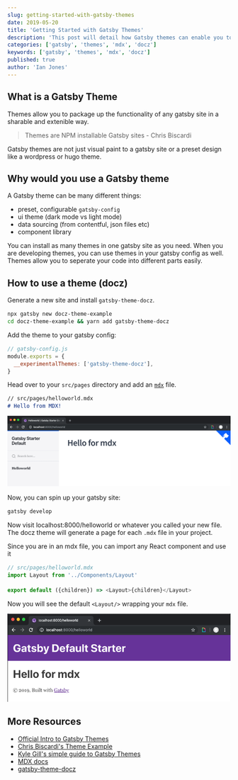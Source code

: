```yaml
---
slug: getting-started-with-gatsby-themes
date: 2019-05-20
title: 'Getting Started with Gatsby Themes'
description: 'This post will detail how Gatsby themes can enable you to build your blog, documentation site, or ecommerse site faster.'
categories: ['gatsby', 'themes', 'mdx', 'docz']
keywords: ['gatsby', 'themes', 'mdx', 'docz']
published: true
author: 'Ian Jones'
---
```


## What is a Gatsby Theme

Themes allow you to package up the functionality of any gatsby site in a sharable and extenible way.

> Themes are NPM installable Gatsby sites - Chris Biscardi

Gatsby themes are not just visual paint to a gatsby site or a preset design like a wordpress or hugo theme.

## Why would you use a Gatsby theme

A Gatsby theme can be many different things:

- preset, configurable `gatsby-config`
- ui theme (dark mode vs light mode)
- data sourcing (from contentful, json files etc)
- component library

You can install as many themes in one gatsby site as you need. When you are developing themes, you can use themes in your gatsby config as well. Themes allow you to seperate your code into different parts easily.

## How to use a theme (docz)

Generate a new site and install `gatsby-theme-docz`.

```bash
npx gatsby new docz-theme-example
cd docz-theme-example && yarn add gatsby-theme-docz
```

Add the theme to your gatsby config:

```js
// gatsby-config.js
module.exports = {
  __experimentalThemes: ['gatsby-theme-docz'],
}
```

Head over to your `src/pages` directory and add an [`mdx`](https://github.com/mdx-js/mdx) file.

```markdown
// src/pages/helloworld.mdx
# Hello from MDX!
```

![docz](./hello-docz.png)

Now, you can spin up your gatsby site:

```bash
gatsby develop
```

Now visit localhost:8000/helloworld or whatever you called your new file. The docz theme will generate a page for each `.mdx` file in your project.

Since you are in an mdx file, you can import any React component and use it

```js
// src/pages/helloworld.mdx
import Layout from '../Components/Layout'

export default ({children}) => <Layout>{children}</Layout>
```

Now you will see the default `<Layout/>` wrapping your `mdx` file.

![docz with layout](docz-with-layout.png)

## More Resources

- [Official Intro to Gatsby Themes](https://www.gatsbyjs.org/blog/2018-11-11-introducing-gatsby-themes/)
- [Chris Biscardi's Theme Example](https://github.com/ChristopherBiscardi/gatsby-theme-examples)
- [Kyle Gill's simple guide to Gatsby Themes](https://medium.com/@kyle.robert.gill/a-simple-guide-to-gatsbyjs-themes-a4f9765c5ac7)
- [MDX docs](https://github.com/mdx-js/mdx)
- [gatsby-theme-docz](https://github.com/pedronauck/docz/tree/master/core/gatsby-theme-docz)
